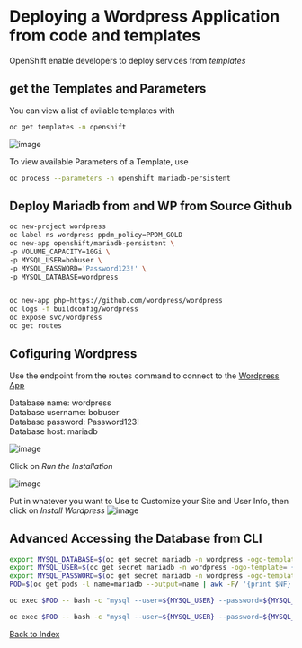# Deploying a Wordpress Application from code and templates
OpenShift enable developers to deploy services from *templates*

## get the Templates and Parameters

You can view a list of avilable templates with

```bash
oc get templates -n openshift
```
![image](https://github.com/bob-builds-labs/bob-builds-labs.github.io/assets/8255007/f6d5387b-8503-4caf-afda-632604cb622c)

To view available Parameters of a Template, use

```bash
oc process --parameters -n openshift mariadb-persistent
```
 ## Deploy Mariadb from and WP from Source Github

```bash
oc new-project wordpress
oc label ns wordpress ppdm_policy=PPDM_GOLD
oc new-app openshift/mariadb-persistent \
-p VOLUME_CAPACITY=10Gi \
-p MYSQL_USER=bobuser \
-p MYSQL_PASSWORD='Password123!' \
-p MYSQL_DATABASE=wordpress


oc new-app php~https://github.com/wordpress/wordpress
oc logs -f buildconfig/wordpress
oc expose svc/wordpress
oc get routes
```

##  Cofiguring Wordpress
Use the endpoint from the routes command to connect to the [Wordpress App](http://wordpress-wordpress.apps.openshift.demo.local )

Database name: wordpress   
Database username: bobuser  
Database password: Password123!  
Database host: mariadb  

![image](https://github.com/bob-builds-labs/bob-builds-labs.github.io/assets/8255007/72c804cd-d302-4582-9f58-b965d093025e)


Click on *Run the Installation*

![image](https://github.com/bob-builds-labs/bob-builds-labs.github.io/assets/8255007/1d037a52-7283-4cd4-9bb5-0df503d7cd32)

Put in whatever  you want to Use to Customize your Site and User Info, then click on *Install Wordpress*
![image](https://github.com/bob-builds-labs/bob-builds-labs.github.io/assets/8255007/90f1cb89-580f-4ea2-945b-fa6a00dfea6c)



## Advanced Accessing the Database from CLI
```bash
export MYSQL_DATABASE=$(oc get secret mariadb -n wordpress -ogo-template='{{ index .data "database-name" }}' | base64 -d )
export MYSQL_USER=$(oc get secret mariadb -n wordpress -ogo-template='{{ index .data "database-user" }}' | base64 -d )
export MYSQL_PASSWORD=$(oc get secret mariadb -n wordpress -ogo-template='{{ index .data "database-password" }}' | base64 -d )
POD=$(oc get pods -l name=mariadb --output=name | awk -F/ '{print $NF}')
```

```bash
oc exec $POD -- bash -c "mysql --user=${MYSQL_USER} --password=${MYSQL_PASSWORD} wordpress -e 'select * from wp_users;'"
```
```bash
oc exec $POD -- bash -c "mysql --user=${MYSQL_USER} --password=${MYSQL_PASSWORD} wordpress -e 'select * from wp_uposts;'"
```
[Back to Index][def]


[def]: ./index.md#ansible-labs-for-bob-the-builder-2024
